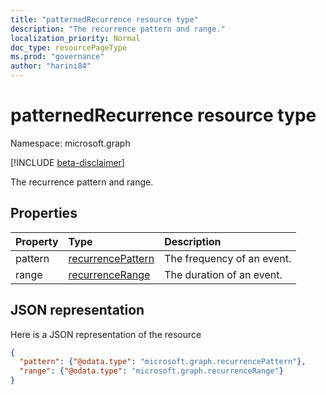 ```yaml
---
title: "patternedRecurrence resource type"
description: "The recurrence pattern and range."
localization_priority: Normal
doc_type: resourcePageType
ms.prod: "governance"
author: "harini84"
---
```


# patternedRecurrence resource type

Namespace: microsoft.graph

[!INCLUDE [beta-disclaimer](../../includes/beta-disclaimer.md)]

The recurrence pattern and range.

## Properties
| Property	   | Type	|Description|
|:---------------|:--------|:----------|
|pattern|[recurrencePattern](recurrencepattern.md)|The frequency of an event.|
|range|[recurrenceRange](recurrencerange.md)|The duration of an event.|

## JSON representation

Here is a JSON representation of the resource

<!-- {
  "blockType": "resource",
  "optionalProperties": [

  ],
  "@odata.type": "microsoft.graph.patternedRecurrence"
}-->

```json
{
  "pattern": {"@odata.type": "microsoft.graph.recurrencePattern"},
  "range": {"@odata.type": "microsoft.graph.recurrenceRange"}
}

```

<!-- uuid: 8fcb5dbc-d5aa-4681-8e31-b001d5168d79
2015-10-25 14:57:30 UTC -->
<!--
{
  "type": "#page.annotation",
  "description": "patternedRecurrence resource",
  "keywords": "",
  "section": "documentation",
  "tocPath": "",
  "suppressions": []
}
-->


